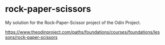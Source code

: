# rock-paper-scissors

My solution for the Rock-Paper-Scissor project of the Odin Project.  
  
https://www.theodinproject.com/paths/foundations/courses/foundations/lessons/rock-paper-scissors